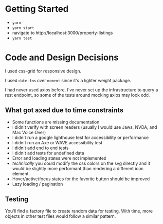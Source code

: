 # Getting Started

- `yarn`
- `yarn start`
- navigate to http://localhost:3000/property-listings
- `yarn test`

# Code and Design Decisions
I used css-grid for responsive design.

I used `date-fns` over `moment` since it's a lighter weight package. 

I had never used axios before. I've never set up the infrastructure to query a rest endpoint, so some of the tests around mocking axios may look odd.

## What got axed due to time constraints
- Some functions are missing documentation
- I didn't verify with screen readers (usually I would use Jaws, NVDA, and Mac Voice Over)
- I didn't run a google lighthouse test for accessibility or performance
- I didn't run an Axe or WAVE accessibility test
- I didn't add end to end tests
- I didn't add tests for undefined data
- Error and loading states were not implemented
- _technically_ you could modify the css colors on the svg directly and it would be slightly more performant than rendering a different icon element.
- Hover/active/focus states for the favorite button should be improved
- Lazy loading / pagination

## Testing
You'll find a factory file to create random data for testing. With time, more objects in other test files would follow a similar pattern.

